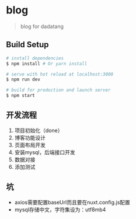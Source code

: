 # blog

> blog for dadatang

## Build Setup

``` bash
# install dependencies
$ npm install # Or yarn install

# serve with hot reload at localhost:3000
$ npm run dev

# build for production and launch server
$ npm start
```

## 开发流程
1. 项目初始化（done）
2. 博客功能设计
3. 页面布局开发
4. 安装mysql，后端接口开发
5. 数据对接
6. 添加测试

## 坑
- axios需要配置baseUrl而且要在nuxt.config.js配置
- mysql存储中文，字符集设为：utf8mb4